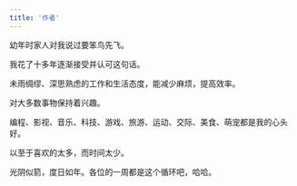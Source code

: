 ```yaml
---
title: '作者'
---
```


幼年时家人对我说过要笨鸟先飞。

我花了十多年逐渐接受并认可这句话。

未雨绸缪、深思熟虑的工作和生活态度，能减少麻烦，提高效率。

对大多数事物保持着兴趣。

编程、影视、音乐、科技、游戏、旅游、运动、交际、美食、萌宠都是我的心头好。

以至于喜欢的太多，而时间太少。

光阴似箭，度日如年。各位的一周都是这个循环吧，哈哈。